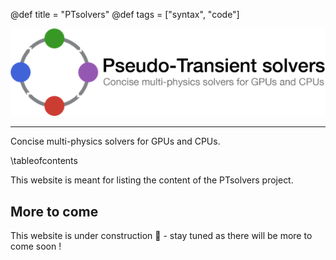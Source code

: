 @def title = "PTsolvers"
@def tags = ["syntax", "code"]

![](assets/logo_PseudoTransientSolvers.png)

---

Concise multi-physics solvers for GPUs and CPUs.

\tableofcontents <!-- you can use \toc as well -->

This website is meant for listing the content of the PTsolvers project.

## More to come

This website is under construction 🚧 - stay tuned as there will be more to come soon !
